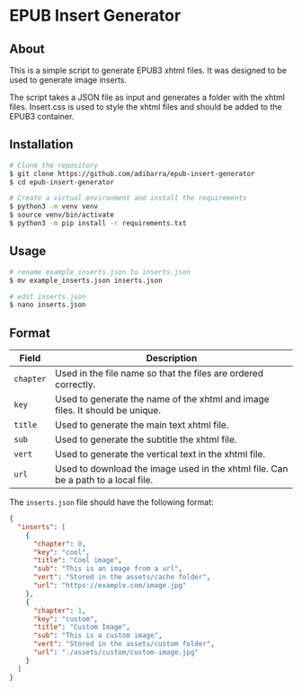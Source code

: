 # EPUB Insert Generator

## About

This is a simple script to generate EPUB3 xhtml files.
It was designed to be used to generate image inserts.

The script takes a JSON file as input and generates a folder with the xhtml files.
Insert.css is used to style the xhtml files and should be added to the EPUB3 container.

## Installation

```bash
# Clone the repository
$ git clone https://github.com/adibarra/epub-insert-generator
$ cd epub-insert-generator

# Create a virtual environment and install the requirements
$ python3 -m venv venv
$ source venv/bin/activate
$ python3 -m pip install -r requirements.txt
```

## Usage

```bash
# rename example_inserts.json to inserts.json
$ mv example_inserts.json inserts.json

# edit inserts.json
$ nano inserts.json
```

## Format

| Field | Description |
| --- | --- |
| `chapter` | Used in the file name so that the files are ordered correctly. |
| `key` | Used to generate the name of the xhtml and image files. It should be unique. |
| `title` | Used to generate the main text xhtml file. |
| `sub` | Used to generate the subtitle the xhtml file. |
| `vert` | Used to generate the vertical text in the xhtml file. |
| `url` | Used to download the image used in the xhtml file. Can be a path to a local file. |

The `inserts.json` file should have the following format:

```json
{
  "inserts": [
    {
      "chapter": 0,
      "key": "cool",
      "title": "Cool image",
      "sub": "This is an image from a url",
      "vert": "Stored in the assets/cache folder",
      "url": "https://example.com/image.jpg"
    },
    {
      "chapter": 1,
      "key": "custom",
      "title": "Custom Image",
      "sub": "This is a custom image",
      "vert": "Stored in the assets/custom folder",
      "url": "./assets/custom/custom-image.jpg"
    }
  ]
}

```
